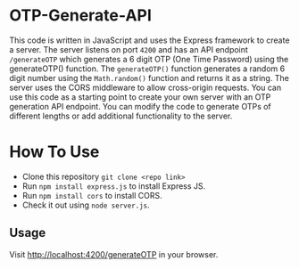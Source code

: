 # OTP-Generate-API

This code is written in JavaScript and uses the Express framework to create a server. The server listens on port `4200` and has an API endpoint `/generateOTP` which generates a 6 digit OTP (One Time Password) using the generateOTP() function.
The `generateOTP()` function generates a random 6 digit number using the `Math.random()` function and returns it as a string. The server uses the CORS middleware to allow cross-origin requests.
You can use this code as a starting point to create your own server with an OTP generation API endpoint. 
You can modify the code to generate OTPs of different lengths or add additional functionality to the server.

# How To Use
* Clone this repository `git clone <repo link>`
* Run `npm install express.js` to install Express JS.
* Run `npm install cors` to install CORS.
* Check it out using `node server.js`.

## Usage

Visit [http://localhost:4200/generateOTP](http://localhost:4200/generateOTP) in your browser.

